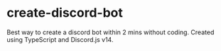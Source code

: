# create-discord-bot
Best way to create a discord bot within 2 mins without coding. Created using TypeScript and Discord.js v14.
